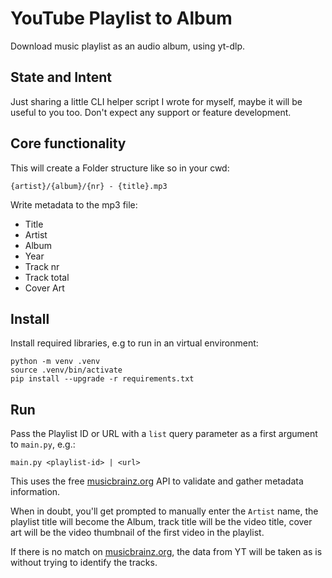 # YouTube Playlist to Album

Download music playlist as an audio album, using yt-dlp.

## State and Intent
Just sharing a little CLI helper script I wrote for myself, maybe it will be useful to you too. Don't expect any support or feature development.

## Core functionality
This will create a Folder structure like so in your cwd:

`{artist}/{album}/{nr} - {title}.mp3`

Write metadata to the mp3 file:
- Title
- Artist
- Album
- Year
- Track nr
- Track total
- Cover Art

## Install
Install required libraries, e.g to run in an virtual environment:
```
python -m venv .venv
source .venv/bin/activate
pip install --upgrade -r requirements.txt
```

## Run
Pass the Playlist ID or URL with a `list` query parameter as a first argument to `main.py`, e.g.:

```
main.py <playlist-id> | <url>
```

This uses the free [musicbrainz.org](https://musicbrainz.org) API to validate and gather metadata information.

When in doubt, you'll get prompted to manually enter the `Artist` name, the playlist title will become the Album, track title will be the video title, cover art will be the video thumbnail of the first video in the playlist.

If there is no match on [musicbrainz.org](https://musicbrainz.org), the data from YT will be taken as is without trying to identify the tracks.
